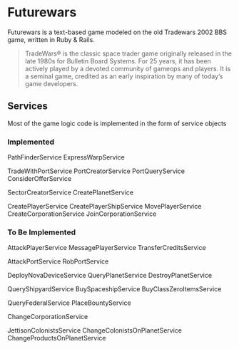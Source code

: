 # Futurewars

Futurewars is a text-based game modeled on the old Tradewars 2002 BBS game, written in Ruby & Rails.

> TradeWars® is the classic space trader game originally released in the 
> late 1980s for Bulletin Board Systems. For 25 years, it has been 
> actively played by a devoted community of gameops and players. It is a 
> seminal game, credited as an early inspiration by many of today’s game
> developers.

## Services
Most of the game logic code is implemented in the form of service objects

### Implemented

PathFinderService
ExpressWarpService

TradeWithPortService
PortCreatorService
PortQueryService
ConsiderOfferService

SectorCreatorService
CreatePlanetService

CreatePlayerService
CreatePlayerShipService
MovePlayerService
CreateCorporationService
JoinCorporationService

### To Be Implemented

AttackPlayerService
MessagePlayerService
TransferCreditsService

AttackPortService
RobPortService

DeployNovaDeviceService
QueryPlanetService
DestroyPlanetService

QueryShipyardService
BuySpaceshipService
BuyClassZeroItemsService

QueryFederalService
PlaceBountyService

ChangeCorporationService

JettisonColonistsService
ChangeColonistsOnPlanetService
ChangeProductsOnPlanetService
